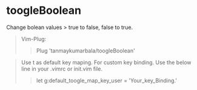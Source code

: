 # toogleBoolean
Change bolean values > true to false, false to true.

> Vim-Plug:
>> Plug 'tanmaykumarbala/toogleBoolean'


> Use <leader>t as default key maping.
> For custom key binding. Use the below line in your .vimrc or init.vim file.
>> let g:default_toogle_map_key_user = 'Your_key_Binding.'

